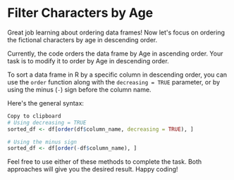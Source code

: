 # Filter Characters by Age

Great job learning about ordering data frames! Now let's focus on ordering the fictional characters by age in descending order.

Currently, the code orders the data frame by Age in ascending order. Your task is to modify it to order by Age in descending order.

To sort a data frame in R by a specific column in descending order, you can use the `order` function along with the `decreasing = TRUE` parameter, or by using the minus (`-`) sign before the column name.

Here's the general syntax:

```R
Copy to clipboard
# Using decreasing = TRUE
sorted_df <- df[order(df$column_name, decreasing = TRUE), ]

# Using the minus sign
sorted_df <- df[order(-df$column_name), ]
```

Feel free to use either of these methods to complete the task. Both approaches will give you the desired result. Happy coding!